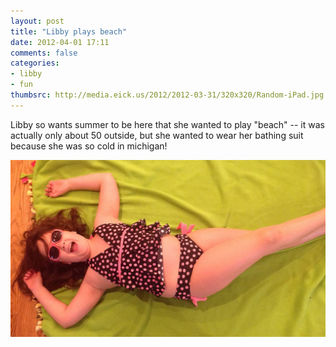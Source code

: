 ```yaml
---
layout: post
title: "Libby plays beach"
date: 2012-04-01 17:11
comments: false
categories: 
- libby
- fun
thumbsrc: http://media.eick.us/2012/2012-03-31/320x320/Random-iPad.jpg
---
```

Libby so wants summer to be here that she wanted to play "beach" -- it was actually only about 50 outside, but she wanted to wear her bathing suit because she was so cold in michigan!



![Libby plays beach](/assets/images/2012/2012-03-31/Random-iPad.jpg)

